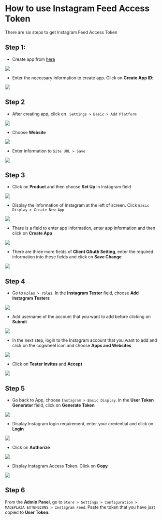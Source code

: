# How to use Instagram Feed Access Token

There are six steps to get Instagram Feed Access Token

## Step 1: 
- Create app from [here](https://developers.facebook.com/)

![](https://i.imgur.com/kxtN5w8.png)

- Enter the neccesary information to create app. Click on **Create App ID**:

![](https://i.imgur.com/a8ysd0o.png)

## Step 2
- After creating app, click on `` Settings > Basic > Add Platform``

![](https://i.imgur.com/FmoxFzs.png)

- Choose **Website**

![](https://i.imgur.com/k9WTnJY.png)

- Enter information to ``Site URL > Save``

![](https://i.imgur.com/pNxBs4m.png)

## Step 3
- Click on **Product** and then choose **Set Up** in Instagram field

![](https://i.imgur.com/Imwm5BC.png)

- Display the information of Instagram at the left of screen. Click ``Basic Display > Create New App``

![](https://i.imgur.com/1JkCdKH.png)

- There is a field to enter app information, enter app information and then click on **Create App**

![](https://i.imgur.com/7XMuL6b.png)

- There are three more fields of **Client OAuth Setting**, enter the required information into these fields and click on **Save Change**

![](https://i.imgur.com/G4mgNwq.png)

## Step 4
- Go to ``Roles > roles``. In the **Instagram Tester** field, choose **Add Instagram Testers**

![](https://i.imgur.com/fuNbbjQ.png)

- Add username of the account that you want to add before clicking on **Submit**

![](https://i.imgur.com/jyVHbK0.png)

- In the next step, login to the Instagram account that you want to add and click on the cogwheel icon and choose **Apps and Websites**

![](https://i.imgur.com/k3Xl6Vz.png)

- Click on **Tester Invites** and **Accept**

![](https://i.imgur.com/gXNnO8x.png)

## Step 5

- Go back to App, choose ``Instagram > Basic Display``. In the **User Token Generator** field, click on **Generate Token**

![](https://i.imgur.com/mAGmMWy.png)

- Display Instagram login requirement, enter your credential and click on **Login**

![](https://i.imgur.com/zXfGyWC.png) 

- Click on **Authorize**

![](https://i.imgur.com/Xr7lmjb.png)

- Display Instagram Access Token. Click on **Copy**

![](https://i.imgur.com/ogbY45D.png)

## Step 6

From the **Admin Panel**, go to `` Store > Settings > Configuration > MAGEPLAZA EXTENSIONS > Instagram Feed ``. Paste the token that you have just copied to **User Token**.
